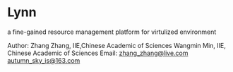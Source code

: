 Lynn
====
 a fine-gained resource management platform for virtulized environment

Author:
    Zhang Zhang, IIE,Chinese Academic of Sciences
    Wangmin Min, IIE, Chinese Academic of Sciences
Email:
    zhang_zhang@live.com
    autumn_sky_is@163.com


